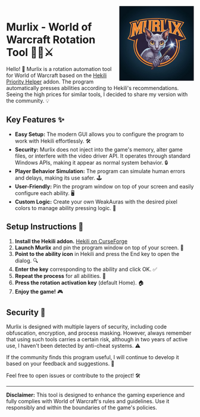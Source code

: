 <div style="float: right; margin-left: 10px;">
  <img src="images/4uXezG0IQCWEzHA_lJtMMA.jpg" alt="Logo" width="200"/>
</div>

# Murlix - World of Warcraft Rotation Tool 🧙‍♂️⚔️

Hello! 👋 Murlix is a rotation automation tool for World of Warcraft based on the [Hekili Priority Helper](https://www.curseforge.com/wow/addons/hekili) addon. The program automatically presses abilities according to Hekili's recommendations. Seeing the high prices for similar tools, I decided to share my version with the community. 💡

## Key Features ✨

- **Easy Setup:** The modern GUI allows you to configure the program to work with Hekili effortlessly. 🛠️
- **Security:** Murlix does not inject into the game's memory, alter game files, or interfere with the video driver API. It operates through standard Windows APIs, making it appear as normal system behavior. 🔒
- **Player Behavior Simulation:** The program can simulate human errors and delays, making its use safer. 🕹️
- **User-Friendly:** Pin the program window on top of your screen and easily configure each ability. 🖥️
- **Custom Logic:** Create your own WeakAuras with the desired pixel colors to manage ability pressing logic. 🧩

## Setup Instructions 🚀

1. **Install the Hekili addon.** [Hekili on CurseForge](https://www.curseforge.com/wow/addons/hekili)
2. **Launch Murlix** and pin the program window on top of your screen. 📌
3. **Point to the ability icon** in Hekili and press the End key to open the dialog. 🔍
4. **Enter the key** corresponding to the ability and click OK. ✅
5. **Repeat the process** for all abilities. 🔄
6. **Press the rotation activation key** (default Home). 🏠
7. **Enjoy the game!** 🎮

## Security 🔐

Murlix is designed with multiple layers of security, including code obfuscation, encryption, and process masking. However, always remember that using such tools carries a certain risk, although in two years of active use, I haven't been detected by anti-cheat systems. ⚠️

If the community finds this program useful, I will continue to develop it based on your feedback and suggestions. 🌟

Feel free to open issues or contribute to the project! 🛠️

---

**Disclaimer:** This tool is designed to enhance the gaming experience and fully complies with World of Warcraft's rules and guidelines. Use it responsibly and within the boundaries of the game's policies.
